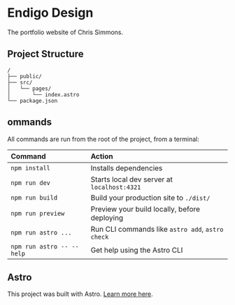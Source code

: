 # Endigo Design

The portfolio website of Chris Simmons.

## Project Structure

```text
/
├── public/
├── src/
│   └── pages/
│       └── index.astro
└── package.json
```

## ommands

All commands are run from the root of the project, from a terminal:

| Command                   | Action                                           |
| :------------------------ | :----------------------------------------------- |
| `npm install`             | Installs dependencies                            |
| `npm run dev`             | Starts local dev server at `localhost:4321`      |
| `npm run build`           | Build your production site to `./dist/`          |
| `npm run preview`         | Preview your build locally, before deploying     |
| `npm run astro ...`       | Run CLI commands like `astro add`, `astro check` |
| `npm run astro -- --help` | Get help using the Astro CLI                     |

## Astro

This project was built with Astro. [Learn more here](https://docs.astro.build).
